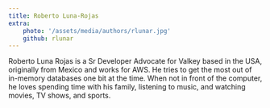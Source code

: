 ```yaml
---
title: Roberto Luna-Rojas
extra:
    photo: '/assets/media/authors/rlunar.jpg'
    github: rlunar
---
```


Roberto Luna Rojas is a Sr Developer Advocate for Valkey based in the USA, originally from Mexico and works for AWS. He tries to get the most out of in-memory databases one bit at the time. When not in front of the computer, he loves spending time with his family, listening to music, and watching movies, TV shows, and sports.